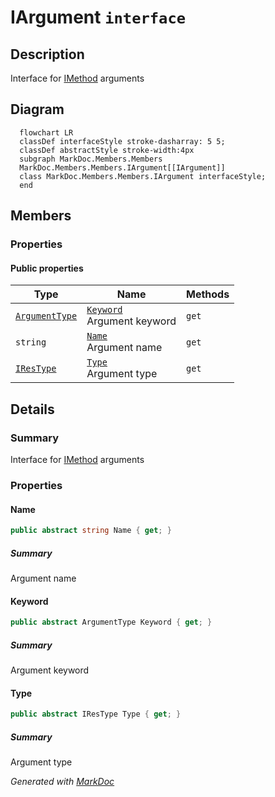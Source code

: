 # IArgument `interface`

## Description
Interface for [IMethod](./IMethod.md) arguments

## Diagram
```mermaid
  flowchart LR
  classDef interfaceStyle stroke-dasharray: 5 5;
  classDef abstractStyle stroke-width:4px
  subgraph MarkDoc.Members.Members
  MarkDoc.Members.Members.IArgument[[IArgument]]
  class MarkDoc.Members.Members.IArgument interfaceStyle;
  end
```

## Members
### Properties
#### Public  properties
| Type | Name | Methods |
| --- | --- | --- |
| [`ArgumentType`](../enums/ArgumentType.md) | [`Keyword`](markdoc/members/members/IArgument.md#keyword)<br>Argument keyword | `get` |
| `string` | [`Name`](markdoc/members/members/IArgument.md#name)<br>Argument name | `get` |
| [`IResType`](../resolvedtypes/IResType.md) | [`Type`](markdoc/members/members/IArgument.md#type)<br>Argument type | `get` |

## Details
### Summary
Interface for [IMethod](./IMethod.md) arguments

### Properties
#### Name
```csharp
public abstract string Name { get; }
```
##### Summary
Argument name

#### Keyword
```csharp
public abstract ArgumentType Keyword { get; }
```
##### Summary
Argument keyword

#### Type
```csharp
public abstract IResType Type { get; }
```
##### Summary
Argument type

*Generated with* [*MarkDoc*](https://github.com/hailstorm75/MarkDoc.Core)
